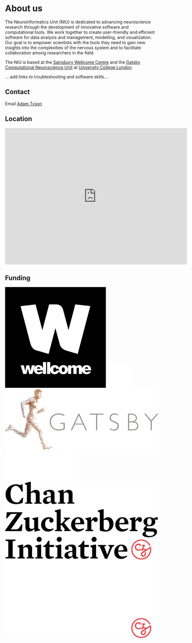 # About us

The Neuroinformatics Unit (NIU) is dedicated to advancing neuroscience research through the development of innovative software and computational tools. We work together to create user-friendly and efficient software for data analysis and management, modelling, and visualization. Our goal is to empower scientists with the tools they need to gain new insights into the complexities of the nervous system and to facilitate collaboration among researchers in the field.

The NIU is based at the [Sainsbury Wellcome Centre](https://www.sainsburywellcome.org/web/) and the [Gatsby Computational Neuroscience Unit](https://www.ucl.ac.uk/gatsby/gatsby-computational-neuroscience-unit) at [University College London](https://www.ucl.ac.uk/).

... add links to troubleshooting and software skills...

## Contact
Email <a href="mailto:adam.tyson@ucl.ac.uk?subject=Neuroinformatics Unit">Adam Tyson</a>

## Location

<iframe src="https://www.google.com/maps/embed?pb=!1m18!1m12!1m3!1d2482.566218885506!2d-0.1403092842295246!3d51.521173779637365!2m3!1f0!2f0!3f0!3m2!1i1024!2i768!4f13.1!3m3!1m2!1s0x48761b290cd61e55%3A0xff71d53b61728860!2sSainsbury%20Wellcome%20Centre!5e0!3m2!1sen!2suk!4v1674043323427!5m2!1sen!2suk" width="600" height="450" style="border:0;" allowfullscreen="" loading="lazy" referrerpolicy="no-referrer-when-downgrade"></iframe>

## Funding


<div class="things-in-a-row-sponsor">
    <img src="_static/light-wellcome-logo.png" alt="Sponsors" class="only-light sponsor"/>
    <img src="_static/dark-wellcome-logo.png" alt="Sponsors" class="only-dark sponsor"/>
    <img src="_static/light-logo-gatsby.png" alt="Sponsors" class="only-light sponsor"/>
    <img src="_static/dark-logo-gatsby.png" alt="Sponsors" class="only-dark sponsor"/>
    <img src="_static/light-czi-logo.png" alt="Sponsors" class="only-light sponsor"/>
    <img src="_static/dark-czi-logo.png" alt="Sponsors" class="only-dark sponsor"/>
</div>